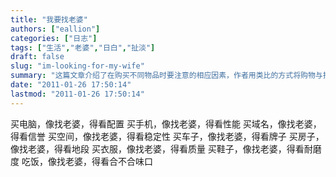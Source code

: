 ```yaml
---
title: "我要找老婆"
authors: ["eallion"]
categories: ["日志"]
tags: ["生活","老婆","日白","扯淡"]
draft: false
slug: "im-looking-for-my-wife"
summary: "这篇文章介绍了在购买不同物品时要注意的相应因素，作者用类比的方式将购物与找对象进行对比，强调了在选择购买的物品时应该注重不同的特征和品质。"
date: "2011-01-26 17:50:14"
lastmod: "2011-01-26 17:50:14"
---
```


买电脑，像找老婆，得看配置
买手机，像找老婆，得看性能
买域名，像找老婆，得看信誉
买空间，像找老婆，得看稳定性
买车子，像找老婆，得看牌子
买房子，像找老婆，得看地段
买衣服，像找老婆，得看质量
买鞋子，像找老婆，得看耐磨度
吃饭，像找老婆，得看合不合味口
